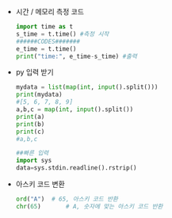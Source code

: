 - 시간 / 메모리 측정 코드

  ~~~python
  import time as t
  s_time = t.time() #측정 시작
  ######CODES#######
  e_time = t.time()
  print("time:", e_time-s_time) #출력
  ~~~

- py 입력 받기

  ~~~python
  mydata = list(map(int, input().split()))
  print(mydata)
  #[5, 6, 7, 8, 9]
  a,b,c = map(int, input().split())
  print(a)
  print(b)
  print(c)
  #a,b,c
  
  ##빠른 입력
  import sys
  data=sys.stdin.readline().rstrip()
  ~~~

- 아스키 코드 변환

  ~~~python
  ord("A")	# 65, 아스키 코드 반환
  chr(65)		# A, 숫자에 맞는 아스키 코드 반환
  ~~~

  